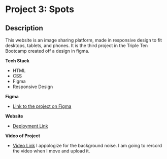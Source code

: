 # Project 3: Spots

## Description

This website is an image sharing platform, made in responsive design to fit desktops, tablets, and phones. It is the third project in the Triple Ten Bootcamp created off a design in figma.

**Tech Stack**

- HTML
- CSS
- Figma
- Responsive Design

**Figma**

- [Link to the project on Figma](https://www.figma.com/file/BBNm2bC3lj8QQMHlnqRsga/Sprint-3-Project-%E2%80%94-Spots?type=design&node-id=2%3A60&mode=design&t=afgNFybdorZO6cQo-1)

**Website**

- [Deployment Link](https://josiahped.github.io/se_project_spots/)

**Video of Project**

- [Video Link](https://drive.google.com/file/d/1JraCFT2XVYZULEdfo0998l9qTBKdUbqf/view?usp=sharing)
      I appologize for the background noise. I am going to rercord the video when I move and upload it.
